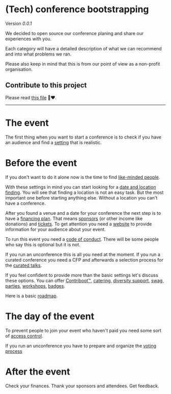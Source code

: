 # (Tech) conference bootstrapping

Version *0.0.1*

We decided to open source our conference planing and share our experiences with you.

Each category will have a detailed description of what we can recommend and into what problems we ran.

Please also keep in mind that this is from our point of view as a non-profit organisation.

## Contribute to this project

Please read [this file](HOW_TO_CONTRIBUTE.md) 🎉❤️.

--------------
# The event

The first thing when you want to start a conference is to check if you have an audience and find a [setting](settings.md) that is realistic.

# Before the event

If you don't want to do it alone now is the time to find [like-minded people](team.md).

With these settings in mind you can start looking for a [date and location finding](location.md). You will see that finding a location is not an easy task. But the most important one before starting anything else. Without a location you can't have a conference.

After you found a venue and a date for your conference the next step is to have a [financing plan](finance.md). That means [sponsors](sponsoring.md) (or other income like donations) and [tickets](tickets.md). To get attention you need a [website](website.md) to provide information for your audience about your event.

To run this event you need a [code of conduct](coc.md). There will be some people who say this is optional but it is not.

If you run an unconference this is all you need at the moment. If you run a curated conference you need a CFP and afterwards a selection process for the [curated talks](curatedTalks.md).

If you feel confident to provide more than the basic settings let's discuss these options. You can offer [Contriboot™](contriboot.md),  [catering](catering.md), [diversity support](diversitySupport.md), [swag](swag.md), [parties](party.md), [workshops](workshops.md̨), [badges](badges.md).

Here is a basic [roadmap](roadmap.md).

# The day of the event

To prevent people to join your event who haven't paid you need some sort of [access control](accessControl.md).

If you run an unconference you have to prepare and organize the [voting process](voting.md)

# After the event

Check your finances. Thank your sponsors and attendees. Get feedback.
